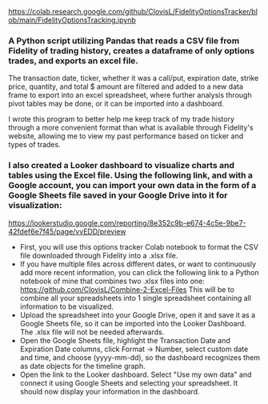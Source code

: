 https://colab.research.google.com/github/ClovisL/FidelityOptionsTracker/blob/main/FidelityOptionsTracking.ipynb

### A Python script utilizing Pandas that reads a CSV file from Fidelity of trading history, creates a dataframe of only options trades, and exports an excel file.

The transaction date, ticker, whether it was a call/put, expiration date, strike price, quantity, and total $ amount are filtered and added to a new data frame to export into an excel spreadsheet, where further analysis through pivot tables may be done, or it can be imported into a dashboard.

I wrote this program to better help me keep track of my trade history through a more convenient format than what is available through Fidelity's website, allowing me to view my past performance based on ticker and types of trades.


### I also created a Looker dashboard to visualize charts and tables using the Excel file. Using the following link, and with a Google account, you can import your own data in the form of a Google Sheets file saved in your Google Drive into it for visualization:
https://lookerstudio.google.com/reporting/8e352c9b-e674-4c5e-9be7-42fdef6e7f45/page/vvEDD/preview

* First, you will use this options tracker Colab notebook to format the CSV file downloaded through Fidelity into a .xlsx file.
* If you have multiple files across different dates, or want to continuously add more recent information, you can click the following link to a Python notebook of mine that combines two .xlsx files into one: https://github.com/ClovisL/Combine-2-Excel-Files This will be to combine all your spreadsheets into 1 single spreadsheet containing all information to be visualized.
* Upload the spreadsheet into your Google Drive, open it and save it as a Google Sheets file, so it can be imported into the Looker Dashboard. The .xlsx file will not be needed afterwards.
* Open the Google Sheets file, highlight the Transaction Date and Expiration Date columns, click Format -> Number, select custom date and time, and choose (yyyy-mm-dd), so the dashboard recognizes them as date objects for the timeline graph.
* Open the link to the Looker dashboard. Select "Use my own data" and connect it using Google Sheets and selecting your spreadsheet. It should now display your information in the dashboard.
